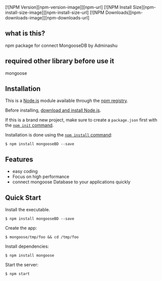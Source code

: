   [![NPM Version][npm-version-image]][npm-url]
  [![NPM Install Size][npm-install-size-image]][npm-install-size-url]
  [![NPM Downloads][npm-downloads-image]][npm-downloads-url]


## what is this?

npm package for connect MongooseDB by Adminashu

## required other library before use it

mongoose

## Installation

This is a [Node.js](https://nodejs.org/en/) module available through the
[npm registry](https://www.npmjs.com/).

Before installing, [download and install Node.js](https://nodejs.org/en/download/).

If this is a brand new project, make sure to create a `package.json` first with
the [`npm init` command](https://docs.npmjs.com/creating-a-package-json-file).

Installation is done using the
[`npm install` command](https://docs.npmjs.com/getting-started/installing-npm-packages-locally):

```console
$ npm install mongooseBD --save
```

## Features

  * easy coding
  * Focus on high performance
  * connect mongoose Database to your applications quickly

## Quick Start

  Install the executable.

```console
$ npm install mongooseBD --save
```

  Create the app:

```console
$ mongoose/tmp/foo && cd /tmp/foo
```

  Install dependencies:

```console
$ npm install mongoose
```

  Start the server:

```console
$ npm start
```
